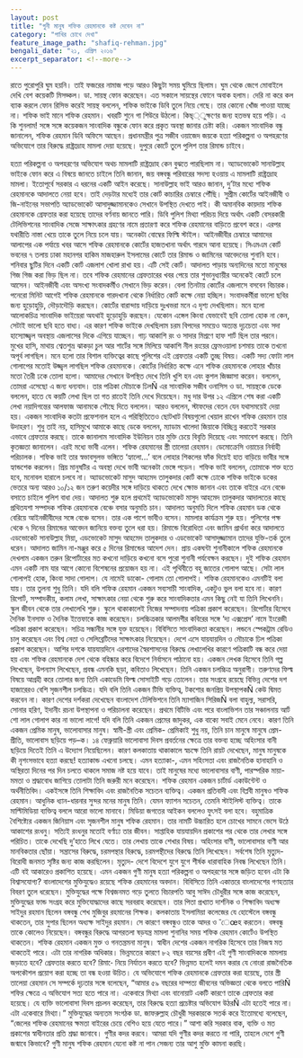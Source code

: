 ```yaml
---
layout: post
title: "গুনী মানুষ শফিক রেহমানকে কষ্ট দেবেন না"
category: "পাখির চোখে দেখা"
feature_image_path: "shafiq-rehman.jpg"
bengali_date: "২১, এপ্রিল ২০১৬"
excerpt_separator: <!--more-->
---
```


রাতে পুরোপুরি ঘুম হয়নি। তাই ফজরের নামাজ পড়ে আরও কিছুটা সময় ঘুমিয়ে ছিলাম। ঘুম থেকে জেগে মোবাইলে দেখি বেশ কয়েকটি মিসড্কল। ডা. সায়ন্থ ফোন করেছেন। এত সকালে সায়ন্থের ফোনে অবাক হলাম। দেরি না করে কল ব্যাক করলে ফোন রিসিভ করেই সায়ন্থ বললেন, শফিক ভাইকে ডিবি তুলে নিয়ে গেছে। তার কোনো খোঁজ পাওয়া যাচ্ছে না। <!--more-->শফিক ভাই মানে শফিক রেহমান। খবরটি শুনে গা শিউরে উঠলো। কিছ্্ুক্ষণের জন্য হতভম্ব হয়ে পড়ি। এ কি শুনলাম! সঙ্গে সঙ্গে কয়েকজন সাংবাদিক বন্ধুকে ফোন করে প্রকৃত অবস্থা জানার চেষ্টা করি। একজন সাংবাদিক বন্ধু জানালেন, শফিক রেহমান ডিবি অফিসে আছেন। প্রধানমন্ত্রীর পুত্র সজীব ওয়াজেদ জয়কে হত্যা পরিকল্পনা ও অপহরণের অভিযোগে তার বিরুদ্ধে রাষ্ট্রদ্রোহ মামলা দেয়া হয়েছে। দুপুরে কোর্টে তুলে পুলিশ তার রিমান্ড চাইবে।

হত্যা পরিকল্পনা ও অপহরণের অভিযোগ অথচ মামলাটি রাষ্ট্রদ্রোহ কেন বুঝতে পারছিলাম না। অ্যাডভোকেট সানাউল্লাহ ভাইকে ফোন করে এ বিষয়ে জানতে চাইলে তিনি জানান, জয় বঙ্গবন্ধু পরিবারের সদস্য হওয়ায় এ মামলাটি রাষ্ট্রদ্রোহ মামলা। ইতোপূর্বে সরকার এ ধরনের একটি আইন করেছে। সানাউল্লাহ ভাই আরও জানান, দু’টার মধ্যে শফিক রেহমানকে আদালতে নেয়া হবে। তাই দেড়টার মধ্যেই তার কোর্ট কাচারির চেম্বারে পৌঁছি। সুপ্রীম কোর্টের আইনজীবী ও জি-নাইনের সভাপতি অ্যাডভোকেট আসাদুজ্জামানকেও সেখানে উপস্থিত দেখতে পাই। কী অমানবিক কায়দায় শফিক রেহমানকে গ্রেফতার করা হয়েছে তাদের বর্ণনায় জানতে পারি। ডিবি পুলিশ মিথ্যা পরিচয় দিয়ে অর্থাৎ একটি বেসরকারী টেলিভিশনের সাংবাদিক সেজে সাক্ষাৎকার গ্রহণের নামে প্রতারণা করে শফিক রেহমানের বাড়িতে প্রবেশ করে। এরপর যথারীতি নাস্তা খেয়ে তাকে তুলে নিয়ে চলে যায়। অনেকটা বোম্বের ফিল্মি স্টাইল। আইনজীবীর চেম্বারে আমাদের আলাপের এক পর্যায়ে খবর আসে শফিক রেহমানকে কোর্টের হাজতখানা অর্থাৎ গারদে আনা হয়েছে। সিএমএম কোর্ট ভবনের ৭ তলায় ঢাকা মহানগর হাকিম মাজহারুল ইসলামের কোর্টে তার রিমান্ড ও জামিনের আবেদনের শুনানি হবে। শনিবার ছুটির দিনে একটি কোর্ট এজলাশ খোলা রাখা হয়। এটি সেই কোর্ট। আদালত পাড়ায় অন্যদিনের মতো মানুষের গিজ গিজ করা ভিড় ছিল না। তবে শফিক রেহমানের গ্রেফতারের খবর পেয়ে তার শুভানুধ্যায়ীর অনেকেই কোর্টে চলে আসেন। আইনজীবী এবং অসংখ্য সংবাদকর্মীও সেখানে ভিড় করেন।
বেলা তিনটায় কোর্টের এজলাসে বসবেন বিচারক। পনেরো মিনিট আগেই শফিক রেহমানকে গারদখানা থেকে নির্ধারিত কোর্ট কক্ষে নেয়া হচ্ছিল। সংবাদকর্মীরা ভালো ছবির জন্য হুড়োহুড়ি, দৌড়াদৌড়ি করছেন। কোর্টের বারান্দায় দাড়িয়ে দুঃখভরা মনে এ দৃশ্য দেখছিলাম। মনে হলো আলোকচিত্র সাংবাদিক ভাইয়েরা অযথাই হুড়োহুড়ি করছেন। যেকোন এঙ্গেল কিংবা যেভাবেই ছবি তোলা হোক না কেন, সেটাই ভালো ছবি হতে বাধ্য। এর কারণ শফিক ভাইকে দেখছিলাম চরম বিপদের সময়েও অত্যন্ত দৃঢ়চেতা এবং সদা হাস্যোজ্জ্বল অবস্থায় এজলাসের দিকে এগিয়ে যাচ্ছেন। গাঢ় আকাশি রং ও সাদার মিশ্রণে হাফ শার্ট ছিল তার পরনে। মুখের হাসি, মাথায় শ্বেতশুভ্র ঝাকড়া চুল আর শার্টের সঙ্গে মিলিয়ে আকাশি নীল রংয়ের ফ্রেমওয়ালা চশমায় তাকে তখনো অপূর্ব লাগছিল। মনে হলো তার বিশাল ব্যক্তিত্বের কাছে পুলিশের এই গ্রেফতার একটি তুচ্ছ বিষয়। একটি সদ্য ফোটা লাল গোলাপের মতোই উজ্জ্বল লাগছিল শফিক রেহমানকে।
কোর্টের নির্ধারিত কক্ষে এনে শফিক রেহমানকে লোহার খাঁচার মতো তৈরী ঢকে তোলা হলো। আমাদের সেখানে উপস্থিত দেখে তিনি খুশি হন এবং কুশল জিজ্ঞাসা করেন। বললেন, তোমরা এসেছো এ জন্য ধন্যবাদ। তার পত্রিকা মৌচাকে ঢিলÑ এর সাংবাদিক সজীব ওনাসিস ও ডা. সায়ন্থকে ডেকে বললেন, হাতে যে কয়টি লেখা ছিল তা গত রাতেই তিনি দেখে দিয়েছেন। মধু দার উপর ১২ এপ্রিলে শেষ করা একটি লেখা নয়াদিগন্তের আলফাজ আনামকে পৌছে দিতে বললেন। আরও বললেন, স্টাফদের বেতন যেন যথাসময়েই দেয়া হয়। একজন সাংবাদিক কতটা প্রফেশনাল হলে এ পরিস্থিতিতেও ছোটখাট বিষয়গুলো খেয়াল রাখেন শফিক রেহমান তার উদাহরণ। শুধু তাই নয়, হাসিমুখে আমাকে কাছে ডেকে বললেন, ম্যাডাম খালেদা জিয়াকে বিচ্ছিন্ন করতেই সরকার এভাবে গ্রেফতার করছে। তাকে জানালাম সাংবাদিক ইউনিয়ন তার মুক্তি চেয়ে বিবৃতি দিয়েছে এবং সমাবেশ করছে। তিনি কৃতজ্ঞতা জানালেন। এরই মধ্যে ভাবী এলেন। শফিক রেহমানের স্ত্রী তালেয়া রেহমান। ডেমোক্রেসি ওয়াচের নির্বাহী পরিচালক। শফিক ভাই তার স্বভাবসুলভ ভঙ্গিতে ‘হ্যালো...’ বলে লোহার শিকলের ফাঁক দিয়েই হাত বাড়িয়ে ভাবীর সঙ্গে হ্যান্ডশেক করলেন। প্রিয় মানুষটির এ অবস্থা দেখে ভাবী অনেকটা ভেঙ্গে পড়েন। শফিক ভাই বললেন, তোমাকে শক্ত হতে হবে, মনোবল হারালে চলবে না।
অ্যাডভোকেট মাসুদ আহমেদ তালুকদার কোর্ট কক্ষে ঢোকে শফিক ভাইকে ডকের ভেতরে অন্য আরও ১০/১২ জন তরুণ কয়েদীর সঙ্গে দাড়িয়ে থাকতে দেখে ক্ষোভ জানান এবং তাকে বাইরে এনে বেঞ্চে বসাতে চাইলে পুলিশ বাধা দেয়। আদালত শুরু হলে প্রথমেই অ্যাডভোকেট মাসুদ আহমেদ তালুকদার আদালতের কাছে প্রথিতযশা সম্পাদক শফিক রেহমানকে বেঞ্চে বসার অনুমতি চান। আদালত অনুমতি দিলে শফিক রেহমান ডক থেকে বেরিয়ে আইনজীবীদের সঙ্গে বেঞ্চে বসেন। তার এক পাশে ভাবীও বসেন। মামলার কার্যক্রম শুরু হয়। পুলিশের পক্ষ থেকে ৭ দিনের রিমান্ডের আবেদন জানিয়ে বক্তব্য তুলে ধরা হয়। রিমান্ডে বিরোধিতা এবং জামিন প্রার্থনা করে আদালতে এডভোকেট সানাউল্লাহ মিয়া, এডভোকেট মাসুদ আহমেদ তালুকদার ও এডভোকেট আসাদুজ্জামান তাদের যুক্তি-তর্ক তুলে ধরেন। আদালত জামিন না-মঞ্জুর করে ৫ দিনের রিমান্ডের আদেশ দেন। প্রায় একঘন্টা শুনানীকালে শফিক রেহমানকে দেখলাম একজন তরুন রিপোর্টারের মত কখনো দাড়িয়ে কখনো বসে পুরো শুনানী পর্যবেক্ষন করছেন।
দুই
শফিক রেহমান এমন একটি নাম যার আগে কোনো বিশেষনের প্রয়োজন হয় না। এই পৃথিবীতে বহু জাতের গোলাপ আছে। সেটা লাল গোলাপই হোক, কিংবা সাদা গোলাপ। যে নামেই ডাকো- গোলাম তো গোলাপই। শফিক রেহমানকেও এমনটিই বলা যায়। তার তুলনা শুধু তিনি।
যদি বলি শফিক রেহমান একজন সব্যসাচী সাংবাদিক, একটুও ভুল বলা হবে না। কারণ রিপোর্ট, সম্পাদকীয়, কলাম লেখা, সাক্ষাৎকার নেয়া থেকে শুরু করে সাংবাদিকতার এমন কিছু নেই যা তিনি লিখেননি। স্কুল জীবন থেকে তার লেখালেখি শুরু। স্কুলে থাকাকালেই নিজের সম্পাদনায় পত্রিকা প্রকাশ করেছেন। রিপোর্টার হিসেবে দৈনিক ইনসাফ ও দৈনিক ইত্তেফাকে কাজ করেছেন। চলচ্চিত্রকার আলমগীর কবিরের সঙ্গে ‘দ্য এক্সপ্রেস’ নামে ইংরেজী পত্রিকা প্রকাশ করেছেন। সচিত্র সন্ধানীর সঙ্গে যুক্ত হয়েছেন। বিবিসিতে সাংবাদিকতা করেছেন। লন্ডনে স্পেকট্রাম রেডিও চালু করেছেন এবং বিশ্ব নেতা ও সেলিব্রেটিদের সাক্ষাৎকার নিয়েছেন। দেশে এসে যায়যায়দিন ও মৌচাকে ঢিল পত্রিকা প্রকাশ করেছেন। আশির দশকে যায়যায়দিনে এরশাদের স্বৈরশাসনের বিরুদ্ধে লেখালেখির কারণে পত্রিকাটি বন্ধ করে দেয়া হয় এবং শফিক রেহমানকে দেশ থেকে বহিষ্কার করে বিদেশে নির্বাসনে পাঠানো হয়।
একজন লেখক হিসেবে তিনি গল্প লিখেছেন, উপন্যাস লিখেছেন, প্রবন্ধ এমনকি ছড়া, কবিতাও লিখেছেন। তিনি একজন চলচ্চিত্র অনুরাগী। তরুণদের ফিল্ম বিষয়ে আগ্রহী করে তোলার জন্য তিনি একাডেমি ফিল্ম সোসাইটি গড়ে তোলেন। তার সংগ্রহে রয়েছে বিভিন্ন দেশের দশ হাজারেরও বেশি সৃজনশীল চলচ্চিত্র।
যদি বলি তিনি একজন টিভি ব্যক্তিত্ব, টকশোর জনপ্রিয় উপস্থাপকÑ কেউ দ্বিমত করবেন না। কারণ দেশের দর্শকরা দেখেছেন বাংলাদেশ টেলিভিশনে তিনি ম্যাগাজিন সিরিজÑ বলা বাহুল্য, সরাসরি, সোনার হরিণ, ইদানীং রচনা উপস্থাপনা ও পরিচালনা করেছেন। প্রথমে বিটিভি এবং পরে বাংলাভিশন তার সঞ্চালনায় আর্ট শো লাল গোলাপ কার না ভালো লাগে!
যদি বলি তিনি একজন প্রেমের জাদুকর, এক বাক্যে সবাই মেনে নেবে। কারণ তিনি একজন প্রেমিক মানুষ, ভালোবাসার মানুষ। স্বামী-স্ত্রী এবং প্রেমিক- প্রেমিকাই শুধু নয়, তিনি চান মানুষে মানুষে প্রেম-প্রীতি, ভালোবাস ছড়িয়ে পড়–ক। ১৪ ফেব্রুয়ারি ভালোবাসা দিবস প্রবর্তনের ক্ষেত্রে তার বক্তব্য হচ্ছে অহিংসার বানী ছড়িয়ে দিতেই তিনি এ উদ্যোগ নিয়েছিলেন। কারণ কলকাতায় থাকাকালে স্বচক্ষে তিনি রায়ট দেখেছেন, মানুষ মানুষকে কী নৃশংসভাবে হত্যা করছে! হত্যাকান্ড এখনো চলছে। এমন হত্যাকা-, এমন সহিংসতা এবং রাজনৈতিক হানাহানি ও অস্থিরতা দিনের পর দিন চলতে থাকলে সমাজ নষ্ট হয়ে যাবে। তাই মানুষের মধ্যে ভালোবাসার বাণী, পারস্পরিক মায়া-মমতা ও শ্রদ্ধাবোধ জাগিয়ে তোলাটা তিনি জরুরী মনে করেছেন।
শফিক রেহমান একজন চার্টার্ড একাউন্টেন্ট ও অর্থনীতিবিদ। একইসঙ্গে তিনি শিক্ষাবিদ এবং রাজনৈতিক সচেতন ব্যক্তিত্ব। একজন প্রতিবাদী এবং বিপ্লবী মানুষও শফিক রেহমান। আধুনিক ধ্যান-ধারনার সুন্দর মনের মানুষ তিনি। যেমন ফ্যাশন সচেতন, তেমনি স্টাইলিস্ট ব্যক্তিত্ব। তাকে মাল্টিমিডিয়া ব্যক্তিত্ব বললে আরো ভালো মানাবে। মিডিয়া জগতের আইকন বললেও যুৎসই বলা হবে। বহুমাত্রিক বৈশিষ্ট্যের একজন জিনিয়াস এবং সৃজনশীল মানুষ শফিক রেহমান। তার নামটি উচ্চারিত হলে চোখের সামনে ভেসে উঠে আকাশের রংধনু। সত্যিই রংধনুর মতোই বর্ণাঢ্য তার জীবন।
সাপ্তাহিক যায়যায়দিন প্রকাশের পর থেকে তার লেখার সঙ্গে পরিচিত। তাকে দেখেছি দু’হাতে লিখে যেতে। তার লেখায় তাকে শেখার বিষয়। অহিংসার বাণী, ভালোবাসার বাণী আর মানবিকতার ছোঁয়া। সন্ত্রাসের বিরুদ্ধে, চরমপন্থার বিরুদ্ধে, চরমপন্থীদের বিরুদ্ধে তিনি লিখেছেন। সর্বশেষ তিনি মৃত্যুদ- বিরোধী জনমত সৃষ্টির জন্য কাজ করছিলেন। মৃত্যুদ- দেশে বিদেশে যুগে যুগে শীর্ষক ধারাবাহিক নিবন্ধ লিখেছেন তিনি। এটি বই আকারেও প্রকাশিত হয়েছে। এমন একজন গুণী মানুষ হত্যা পরিকল্পনা ও অপহরণের সঙ্গে জড়িত হবেন এটা কি বিশ্বাসযোগ্য?
বাংলাদেশের মুক্তিযুদ্ধেও রয়েছে শফিক রেহমানের অবদান। বিবিসিতে তিনি একাত্তরে বাংলাদেশের গণহত্যার বিবরণ তুলে ধরেছেন। মুক্তিযুদ্ধের পক্ষে বিশ্বজনমত গড়ে তুলতে বিচারপতি আবু সাঈদ চৌধুরীর সঙ্গে কাজ করেছেন, মুক্তিযুদ্ধের ফান্ড সংগ্রহ করে মুক্তিযোদ্ধাদের কাছে সরবরাহ করেছেন। তার পিতা প্রখ্যাত দার্শনিক ও শিক্ষাবিদ অধ্যক্ষ সাইদুর রহমান ছিলেন বঙ্গবন্ধু শেখ মুজিবুর রহমানের শিক্ষক। কলকাতায় ইসলামিয়া কলেজের যে হোস্টেলে বঙ্গবন্ধু থাকতেন, তার সুপার ছিলেন অধ্যক্ষ সাইদুর রহমান। সে কারণে বঙ্গবন্ধুও তাকে আদর ও ¯েœহ করতেন। বঙ্গবন্ধু তাকে কোলেও নিয়েছেন। বঙ্গবন্ধুর বিরুদ্ধে আগরতলা ষড়যন্ত্র মামলা শুনানির সময় শফিক রেহমান কোর্টেও উপস্থিত থাকতেন।
শফিক রেহমান একজন মুক্ত ও গনতন্ত্রমনা মানুষ। স্বাধীন দেশের একজন নাগরিক হিসেবে তার নিজস্ব মত থাকতেই পারে। এটা তার নাগরিক অধিকার। ভিন্নমতের কারণে ৮২ বছর বয়সের প্রবীণ এই গুণী সাংবাদিককে মামলায় জড়াতে হবে? গ্রেফতার করতে হবে? রিমা-ে নিয়ে নির্যাতন করতে হবে? ভিন্নমত হলেই দমন করার যে নোংরা রাজনৈতিক অপকৌশল প্রয়োগ করা হচ্ছে তা বন্ধ হওয়া উচিত। যে অভিযোগে শফিক রেহমানকে গ্রেফতার করা হয়েছে, তার স্ত্রী তালেয়া রেহমান সে সম্পর্কে দৃঢ়তার সঙ্গে বলেছেন, “আমার ৫৯ বছরের দাম্পত্য জীবনের অভিজ্ঞতা থেকে বলতে পারিÑ শফির ক্ষেত্রে এ অভিযোগ সত্য হতে পারে না। একেবারে মিথ্যা এবং বানোয়াট একটি কারণে তাকে গ্রেফতার করা হয়েছে। যে ব্যক্তি ভালোবাসা দিবস প্রচলন করেছেন, তার বিরুদ্ধে হত্যা প্রচেষ্টার অভিযোগ উঠরÑ এটা হতেই পারে না। এটা একেবারে মিথ্যা।” মুক্তিযুদ্ধের অন্যতম সংগঠক ডা. জাফরুল্লাহ চৌধুরী সরকারকে সতর্ক করে ইতোমধ্যে বলেছেন, “জেলের শফিক রেহমানের ক্ষমতা বাইরের চেয়ে বেশিও হয়ে যেতে পারে।” আশা করি সরকার বাক, ব্যক্তি ও মত প্রকাশের স্বাধীনতার প্রতি শ্রদ্ধা জানাবে। গুণীর কদর করবে। আমরা যদি গুণীর কদর করতে না পারি, তাহলে দেশে গুণী জন্মাবে কিভাবে? গুণী মানুষ শফিক রেহমান যেনো কষ্ট না পান সেজন্য তার আশু মুক্তি কামনা করছি।
